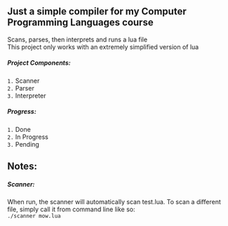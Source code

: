 ## Just a simple compiler for my Computer Programming Languages course  
Scans, parses, then interprets and runs a lua file  
This project only works with an extremely simplified version of lua  

##### Project Components:  
`1.` Scanner  
`2.` Parser  
`3.` Interpreter  

##### Progress:  
`1.` Done  
`2.` In Progress  
`3.` Pending  

## Notes:  
##### Scanner:  
When run, the scanner will automatically scan test.lua. To scan a different file, simply call it from command line like so:  
`./scanner mow.lua`  
